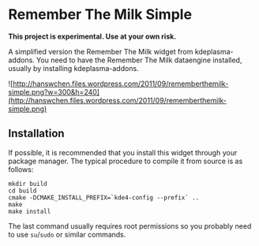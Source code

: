 Remember The Milk Simple
========================

**This project is experimental. Use at your own risk.**

A simplified version the Remember The Milk widget from kdeplasma-addons.
You need to have the Remember The Milk dataengine installed, usually by 
installing kdeplasma-addons.

![http://hanswchen.files.wordpress.com/2011/09/rememberthemilk-simple.png?w=300&h=240](http://hanswchen.files.wordpress.com/2011/09/rememberthemilk-simple.png)

Installation
------------

If possible, it is recommended that you install this widget through your package manager.
The typical procedure to compile it from source is as follows:

    mkdir build
    cd build
    cmake -DCMAKE_INSTALL_PREFIX=`kde4-config --prefix` ..
    make
    make install

The last command usually requires root permissions so you probably need to use `su`/`sudo`
or similar commands.
